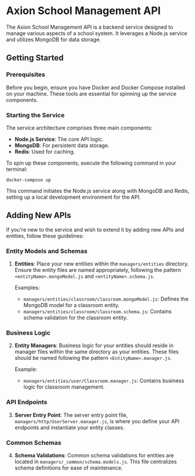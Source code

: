 # Axion School Management API

The Axion School Management API is a backend service designed to manage various aspects of a school system. It leverages a Node.js service and utilizes MongoDB for data storage.

## Getting Started

### Prerequisites

Before you begin, ensure you have Docker and Docker Compose installed on your machine. These tools are essential for spinning up the service components.

### Starting the Service

The service architecture comprises three main components:

-   **Node.js Service**: The core API logic.
-   **MongoDB**: For persistent data storage.
-   **Redis**: Used for caching.

To spin up these components, execute the following command in your terminal:

`docker-compose up`

This command initiates the Node.js service along with MongoDB and Redis, setting up a local development environment for the API.


## Adding New APIs

If you're new to the service and wish to extend it by adding new APIs and entities, follow these guidelines:

### Entity Models and Schemas

1.  **Entities**: Place your new entities within the `managers/entities` directory. Ensure the entity files are named appropriately, following the pattern `<entityName>.mongoModel.js` and `<entityName>.schema.js`.

    Examples:

    -   `managers/entities/classroom/classroom.mongoModel.js`: Defines the MongoDB model for a classroom entity.
    -   `managers/entities/classroom/classroom.schema.js`: Contains schema validation for the classroom entity.

### Business Logic

2.  **Entity Managers**: Business logic for your entities should reside in manager files within the same directory as your entities. These files should be named following the pattern `<EntityName>.manager.js`.

    Example:

    -   `managers/entities/user/Classroom.manager.js`: Contains business logic for classroom management.

### API Endpoints

3.  **Server Entry Point**: The server entry point file, `managers/http/UserServer.manager.js`, is where you define your API endpoints and instantiate your entity classes.

### Common Schemas

4.  **Schema Validations**: Common schema validations for entities are located in `managers/_common/schema.models.js`. This file centralizes schema definitions for ease of maintenance.

